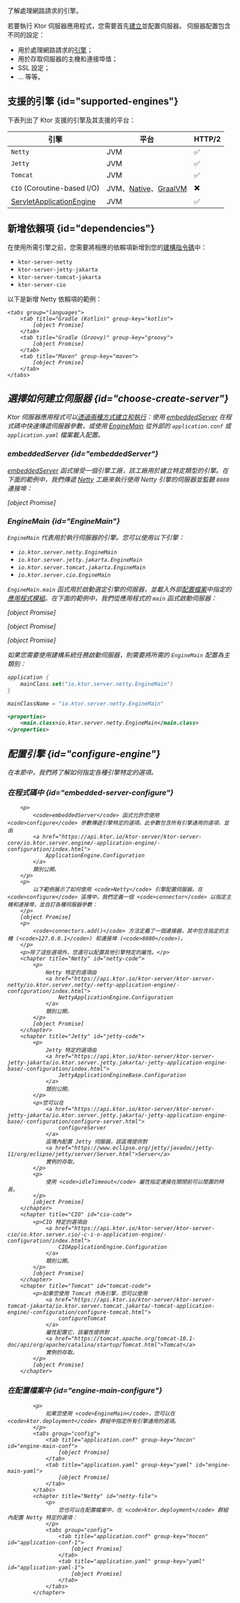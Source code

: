 [//]: # (title: 伺服器引擎)

<show-structure for="chapter" depth="3"/>

<link-summary>
了解處理網路請求的引擎。
</link-summary>

若要執行 Ktor 伺服器應用程式，您需要首先[建立](server-create-and-configure.topic)並配置伺服器。
伺服器配置包含不同的設定：
- 用於處理網路請求的[引擎](#supported-engines)；
- 用於存取伺服器的主機和連接埠值；
- SSL 設定；
- ... 等等。

## 支援的引擎 {id="supported-engines"}

下表列出了 Ktor 支援的引擎及其支援的平台：

| 引擎                                  | 平台                                                 | HTTP/2 |
|-----------------------------------------|------------------------------------------------------|--------|
| `Netty`                                 | JVM                                                  | ✅      |
| `Jetty`                                 | JVM                                                  | ✅      |
| `Tomcat`                                | JVM                                                  | ✅      |
| `CIO` (Coroutine-based I/O)             | JVM、[Native](server-native.md)、[GraalVM](graalvm.md) | ✖️     |
| [ServletApplicationEngine](server-war.md) | JVM                                                  | ✅      |

## 新增依賴項 {id="dependencies"}

在使用所需引擎之前，您需要將相應的依賴項新增到您的[建構指令碼](server-dependencies.topic)中：

* `ktor-server-netty`
* `ktor-server-jetty-jakarta`
* `ktor-server-tomcat-jakarta`
* `ktor-server-cio`

以下是新增 Netty 依賴項的範例：

<var name="artifact_name" value="ktor-server-netty"/>

    <tabs group="languages">
        <tab title="Gradle (Kotlin)" group-key="kotlin">
            [object Promise]
        </tab>
        <tab title="Gradle (Groovy)" group-key="groovy">
            [object Promise]
        </tab>
        <tab title="Maven" group-key="maven">
            [object Promise]
        </tab>
    </tabs>
    

## 選擇如何建立伺服器 {id="choose-create-server"}
Ktor 伺服器應用程式可以[透過兩種方式建立和執行](server-create-and-configure.topic#embedded)：使用 [embeddedServer](#embeddedServer) 在程式碼中快速傳遞伺服器參數，或使用 [EngineMain](#EngineMain) 從外部的 `application.conf` 或 `application.yaml` 檔案載入配置。

### embeddedServer {id="embeddedServer"}

[embeddedServer](https://api.ktor.io/ktor-server/ktor-server-core/io.ktor.server.engine/embedded-server.html) 函式接受一個引擎工廠，該工廠用於建立特定類型的引擎。在下面的範例中，我們傳遞 [Netty](https://api.ktor.io/ktor-server/ktor-server-netty/io.ktor.server.netty/-netty/index.html) 工廠來執行使用 Netty 引擎的伺服器並監聽 `8080` 連接埠：

[object Promise]

### EngineMain {id="EngineMain"}

`EngineMain` 代表用於執行伺服器的引擎。您可以使用以下引擎：

* `io.ktor.server.netty.EngineMain`
* `io.ktor.server.jetty.jakarta.EngineMain`
* `io.ktor.server.tomcat.jakarta.EngineMain`
* `io.ktor.server.cio.EngineMain`

`EngineMain.main` 函式用於啟動選定引擎的伺服器，並載入外部[配置檔案](server-configuration-file.topic)中指定的[應用程式模組](server-modules.md)。在下面的範例中，我們從應用程式的 `main` 函式啟動伺服器：

<tabs>
<tab title="Application.kt">

[object Promise]

</tab>

<tab title="application.conf">

[object Promise]

</tab>

<tab title="application.yaml">

[object Promise]

</tab>
</tabs>

如果您需要使用建構系統任務啟動伺服器，則需要將所需的 `EngineMain` 配置為主類別：

<tabs group="languages" id="main-class-set-engine-main">
<tab title="Gradle (Kotlin)" group-key="kotlin">

```kotlin
application {
    mainClass.set("io.ktor.server.netty.EngineMain")
}
```

</tab>
<tab title="Gradle (Groovy)" group-key="groovy">

```groovy
mainClassName = "io.ktor.server.netty.EngineMain"
```

</tab>
<tab title="Maven" group-key="maven">

```xml
<properties>
    <main.class>io.ktor.server.netty.EngineMain</main.class>
</properties>
```

</tab>
</tabs>

## 配置引擎 {id="configure-engine"}

在本節中，我們將了解如何指定各種引擎特定的選項。

### 在程式碼中 {id="embedded-server-configure"}

        <p>
            <code>embeddedServer</code> 函式允許您使用 <code>configure</code> 參數傳遞引擎特定的選項。此參數包含所有引擎通用的選項，並由
            <a href="https://api.ktor.io/ktor-server/ktor-server-core/io.ktor.server.engine/-application-engine/-configuration/index.html">
                ApplicationEngine.Configuration
            </a>
            類別公開。
        </p>
        <p>
            以下範例展示了如何使用 <code>Netty</code> 引擎配置伺服器。在 <code>configure</code> 區塊中，我們定義一個 <code>connector</code> 以指定主機和連接埠，並自訂各種伺服器參數：
        </p>
        [object Promise]
        <p>
            <code>connectors.add()</code> 方法定義了一個連接器，其中包含指定的主機 (<code>127.0.0.1</code>) 和連接埠 (<code>8080</code>)。
        </p>
        <p>除了這些選項外，您還可以配置其他引擎特定的屬性。</p>
        <chapter title="Netty" id="netty-code">
            <p>
                Netty 特定的選項由
                <a href="https://api.ktor.io/ktor-server/ktor-server-netty/io.ktor.server.netty/-netty-application-engine/-configuration/index.html">
                    NettyApplicationEngine.Configuration
                </a>
                類別公開。
            </p>
            [object Promise]
        </chapter>
        <chapter title="Jetty" id="jetty-code">
            <p>
                Jetty 特定的選項由
                <a href="https://api.ktor.io/ktor-server/ktor-server-jetty-jakarta/io.ktor.server.jetty.jakarta/-jetty-application-engine-base/-configuration/index.html">
                    JettyApplicationEngineBase.Configuration
                </a>
                類別公開。
            </p>
            <p>您可以在
                <a href="https://api.ktor.io/ktor-server/ktor-server-jetty-jakarta/io.ktor.server.jetty.jakarta/-jetty-application-engine-base/-configuration/configure-server.html">
                    configureServer
                </a>
                區塊內配置 Jetty 伺服器，該區塊提供對
                <a href="https://www.eclipse.org/jetty/javadoc/jetty-11/org/eclipse/jetty/server/Server.html">Server</a>
                實例的存取。
            </p>
            <p>
                使用 <code>idleTimeout</code> 屬性指定連接在關閉前可以閒置的時長。
            </p>
            [object Promise]
        </chapter>
        <chapter title="CIO" id="cio-code">
            <p>CIO 特定的選項由
                <a href="https://api.ktor.io/ktor-server/ktor-server-cio/io.ktor.server.cio/-c-i-o-application-engine/-configuration/index.html">
                    CIOApplicationEngine.Configuration
                </a>
                類別公開。
            </p>
            [object Promise]
        </chapter>
        <chapter title="Tomcat" id="tomcat-code">
            <p>如果您使用 Tomcat 作為引擎，您可以使用
                <a href="https://api.ktor.io/ktor-server/ktor-server-tomcat-jakarta/io.ktor.server.tomcat.jakarta/-tomcat-application-engine/-configuration/configure-tomcat.html">
                    configureTomcat
                </a>
                屬性配置它，該屬性提供對
                <a href="https://tomcat.apache.org/tomcat-10.1-doc/api/org/apache/catalina/startup/Tomcat.html">Tomcat</a>
                實例的存取。
            </p>
            [object Promise]
        </chapter>
        

### 在配置檔案中 {id="engine-main-configure"}

            <p>
                如果您使用 <code>EngineMain</code>，您可以在 <code>ktor.deployment</code> 群組中指定所有引擎通用的選項。
            </p>
            <tabs group="config">
                <tab title="application.conf" group-key="hocon" id="engine-main-conf">
                    [object Promise]
                </tab>
                <tab title="application.yaml" group-key="yaml" id="engine-main-yaml">
                    [object Promise]
                </tab>
            </tabs>
            <chapter title="Netty" id="netty-file">
                <p>
                    您也可以在配置檔案中，在 <code>ktor.deployment</code> 群組內配置 Netty 特定的選項：
                </p>
                <tabs group="config">
                    <tab title="application.conf" group-key="hocon" id="application-conf-1">
                        [object Promise]
                    </tab>
                    <tab title="application.yaml" group-key="yaml" id="application-yaml-1">
                        [object Promise]
                    </tab>
                </tabs>
            </chapter>
